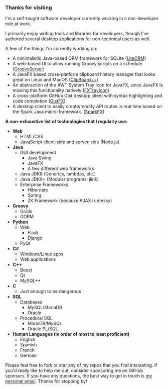 ### Thanks for visiting

I'm a self-taught software developer currently working in a
non-developer role at work. 


I primarily enjoy writing tools and libraries for developers, though I've authored several desktop applications for
non-technical users as well.

A few of the things I'm currently working on:

- A minimalistic Java-based ORM framework for SQLite ([LiteORM](https://github.com/dustinkredmond/LiteORM#readme))
- A web-based UI to allow running Groovy scripts on a schedule ([GroovyServer](https://github.com/dustinkredmond/GroovyServer#readme))
- A JavaFX based cross-platform clipboard history manager that looks great on Linux and MacOS ([ClipBoard++](https://github.com/dustinkredmond/ClipBoardPlusPlus#readme))
- An abstraction of the AWT System Tray Icon for JavaFX, since JavaFX is missing this functionality natively ([FXTrayIcon](https://github.com/dustinkredmond/FXTrayIcon#readme))
- A cross-platform GitHub Gist desktop client with syntax highlighting and code completion ([GistFX](https://github.com/dustinkredmond/GistFX#readme))
- A desktop client to easily create/modify API routes in real time based on the Spark Java micro-framework. ([SparkFX](https://github.com/dustinkredmond/sparkfx#readme))

**A non-exhaustive list of technologies that I regularly use:**

- **Web**
  - HTML/CSS 
  - JavaScript client-side and server-side (Node.js)
- **Java**
  - GUI development
    - Java Swing
    - JavaFX
    - A few different web frameworks
  - Java JDK8 (Generics, lambdas, etc.)
  - Java JDK9+ (Modular programs, jlink)
  - Enterprise Frameworks
    - Hibernate
    - Spring
    - ZK Framework (because AJAX is messy)   
- **Groovy**
  - Grails
  - GORM
- **Python**
  - Web
    - Flask
    - Django
  - PyQt
- **C#**
  - Windows/Linux apps
  - Web applications
- **C++**
  - Boost
  - Qt
  - MySQL++
- **C**
  - Just enough to be dangerous
- **SQL**
  - Databases
    - MySQL/MariaDB
    - Oracle
  - Procedural SQL
    - MariaDB/MySQL
    - Oracle PL/SQL
- **Human Languages (in order of most to least proficient)**
  - English
  - Spanish
  - French
  - German
    

Please feel free to fork or star any of my repos that you find interesting. If you'd really like to help me out,
consider sponsoring me on GitHub sponsors. If you have any questions, the best way to 
get in touch is [my personal email](mailto:dustin@dustinredmond.com). Thanks for stopping by!
